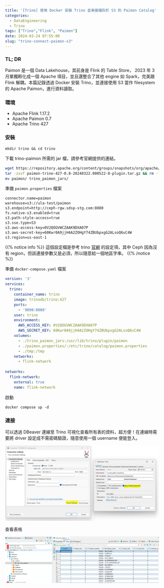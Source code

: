```yaml
---
title: '[Trino] 使用 Docker 安裝 Trino 並串接儲存於 S3 的 Paimon Catalog'
categories:
  - DataEngineering
  - Trino
tags: ["Trino","Flink", "Paimon"]
date: 2024-03-24 07:55:00
slug: "trino-connect-paimon-s3"
---
```


### TL; DR
Paimon 是一個 Data Lakehouse，其前身是 Flink 的 Table Store， 2023 年 3 月單獨孵化成一個 Apache 項目，並且還整合了其他 engine 如 Spark，完美跟 Flink 解耦。本篇記錄透過 Docker 安裝 Trino，並連接使用 S3 當作 filesystem 的 Apache Paimon，進行資料讀取。

<!--more-->

### 環境
- Apache Flink 1.17.2
- Apache Paimon 0.7
- Apache Trino 427

### 安裝

```
mkdir trino && cd trino
```

下載 trino-paimon 所需的 jar 檔，請參考官網提供的連結。

```sh
wget https://repository.apache.org/content/groups/snapshots/org/apache/paimon/paimon-trino-427/0.8-SNAPSHOT/paimon-trino-427-0.8-20240322.000522-8-plugin.tar.gz
tar -zxvf paimon-trino-427-0.8-20240322.000522-8-plugin.tar.gz && rm -f paimon-trino-427-0.8-20240322.000522-8-plugin.tar.gz
mv paimon/ trino_paimon_jars/
```

準備 `paimon.properties` 檔案

```
connector.name=paimon
warehouse=s3://ula-test/paimon
s3.endpoint=http://ceph-rgw.sdsp-stg.com:8080
fs.native-s3.enabled=true
s3.path-style-access=true
s3.sse.type=S3
s3.aws-access-key=0V2QOGVWCZAAK9DXA07P
s3.aws-secret-key=60Kwr0A9jjH4A2ZOHgY74ZBUbpxgG2ALsoQ6uC4W
s3.region=us-east-1
```

{{% notice info %}}
這個設定檔是參考 trino <a href="https://trino.io/docs/current/object-storage/file-system-s3.html">官網</a> 的設定項，其中 Ceph 因為沒有 region，但該連接參數又是必須，所以隨意給一個地區字串。
{{% /notice %}}

準備 `docker-compose.yaml` 檔案

```yaml
version: '3'
services:
  trino:
    container_name: trino
    image: trinodb/trino:427
    ports:
      - '9090:8080'
    user: trino
    environment:
      AWS_ACCESS_KEY: 0V2QOGVWCZAAK9DXA07P
      AWS_SECRET_KEY: 60Kwr0A9jjH4A2ZOHgY74ZBUbpxgG2ALsoQ6uC4W
    volumes:
      - ./trino_paimon_jars:/usr/lib/trino/plugin/paimon
      - ./paimon.properties/:/etc/trino/catalog/paimon.properties
      - ./tmp:/tmp
    networks:
      - flink-network

networks:
  flink-network:
    external: true
    name: flink-network
```

啟動

```
docker compose up -d
```

### 連接
可以透過 DBeaver 連線至 Trino 可視化查看所有表的資料，超方便！在連線時需要將 driver 設定成不需密碼驗證，隨意使用一個 username 便能登入。

![](./connection.png)

查看表格

![](./result.png)



